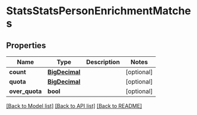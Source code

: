 # StatsStatsPersonEnrichmentMatches

## Properties
Name | Type | Description | Notes
------------ | ------------- | ------------- | -------------
**count** | [**BigDecimal**](BigDecimal.md) |  | [optional] 
**quota** | [**BigDecimal**](BigDecimal.md) |  | [optional] 
**over_quota** | **bool** |  | [optional] 

[[Back to Model list]](../README.md#documentation-for-models) [[Back to API list]](../README.md#documentation-for-api-endpoints) [[Back to README]](../README.md)

